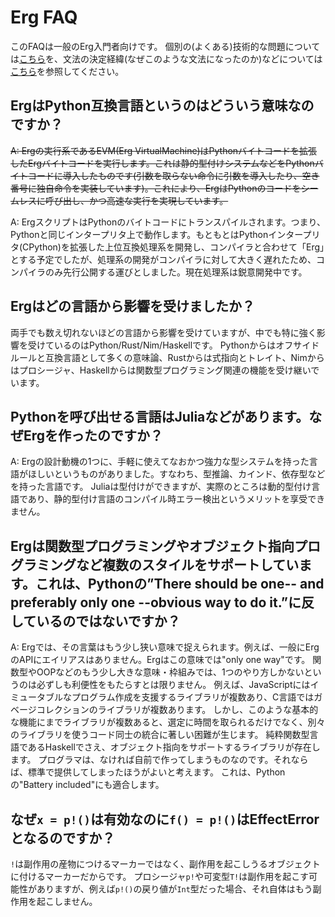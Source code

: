 # Erg FAQ

このFAQは一般のErg入門者向けです。
個別の(よくある)技術的な問題については[こちら](./faq_technical.md)を、文法の決定経緯(なぜこのような文法になったのか)などについては
[こちら](./dev_guide/why.md)を参照してください。

## ErgはPython互換言語というのはどういう意味なのですか？

~~A: Ergの実行系であるEVM(Erg VirtualMachine)はPythonバイトコードを拡張したErgバイトコードを実行します。これは静的型付けシステムなどをPythonバイトコードに導入したものです(引数を取らない命令に引数を導入したり、空き番号に独自命令を実装しています)。これにより、ErgはPythonのコードをシームレスに呼び出し、かつ高速な実行を実現しています。~~

A: ErgスクリプトはPythonのバイトコードにトランスパイルされます。つまり、Pythonと同じインタープリタ上で動作します。もともとはPythonインタープリタ(CPython)を拡張した上位互換処理系を開発し、コンパイラと合わせて「Erg」とする予定でしたが、処理系の開発がコンパイラに対して大きく遅れたため、コンパイラのみ先行公開する運びとしました。現在処理系は鋭意開発中です。

## Ergはどの言語から影響を受けましたか？

両手でも数え切れないほどの言語から影響を受けていますが、中でも特に強く影響を受けているのはPython/Rust/Nim/Haskellです。
Pythonからはオフサイドルールと互換言語として多くの意味論、Rustからは式指向とトレイト、Nimからはプロシージャ、Haskellからは関数型プログラミング関連の機能を受け継いでいます。

## Pythonを呼び出せる言語はJuliaなどがあります。なぜErgを作ったのですか？

A: Ergの設計動機の1つに、手軽に使えてなおかつ強力な型システムを持った言語がほしいというものがありました。すなわち、型推論、カインド、依存型などを持った言語です。
Juliaは型付けができますが、実際のところは動的型付け言語であり、静的型付け言語のコンパイル時エラー検出というメリットを享受できません。

## Ergは関数型プログラミングやオブジェクト指向プログラミングなど複数のスタイルをサポートしています。これは、Pythonの”There should be one-- and preferably only one --obvious way to do it.”に反しているのではないですか？

A: Ergでは、その言葉はもう少し狭い意味で捉えられます。例えば、一般にErgのAPIにエイリアスはありません。Ergはこの意味では"only one way"です。
関数型やOOPなどのもう少し大きな意味・枠組みでは、1つのやり方しかないというのは必ずしも利便性をもたらすとは限りません。
例えば、JavaScriptにはイミュータブルなプログラム作成を支援するライブラリが複数あり、C言語ではガベージコレクションのライブラリが複数あります。
しかし、このような基本的な機能にまでライブラリが複数あると、選定に時間を取られるだけでなく、別々のライブラリを使うコード同士の統合に著しい困難が生じます。
純粋関数型言語であるHaskellでさえ、オブジェクト指向をサポートするライブラリが存在します。
プログラマは、なければ自前で作ってしまうものなのです。それならば、標準で提供してしまったほうがよいと考えます。
これは、Pythonの"Battery included"にも適合します。

## なぜ`x = p!()`は有効なのに`f() = p!()`はEffectErrorとなるのですか？

`!`は副作用の産物につけるマーカーではなく、副作用を起こしうるオブジェクトに付けるマーカーだからです。
プロシージャ`p!`や可変型`T!`は副作用を起こす可能性がありますが、例えば`p!()`の戻り値が`Int`型だった場合、それ自体はもう副作用を起こしません。
